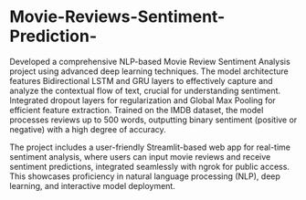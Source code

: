 # Movie-Reviews-Sentiment-Prediction-

Developed a comprehensive NLP-based Movie Review Sentiment Analysis project using advanced deep learning techniques. The model architecture features Bidirectional LSTM and GRU layers to effectively capture and analyze the contextual flow of text, crucial for understanding sentiment. Integrated dropout layers for regularization and Global Max Pooling for efficient feature extraction. Trained on the IMDB dataset, the model processes reviews up to 500 words, outputting binary sentiment (positive or negative) with a high degree of accuracy.

The project includes a user-friendly Streamlit-based web app for real-time sentiment analysis, where users can input movie reviews and receive sentiment predictions, integrated seamlessly with ngrok for public access. This showcases proficiency in natural language processing (NLP), deep learning, and interactive model deployment.
